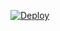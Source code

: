 [![Deploy](https://www.herokucdn.com/deploy/button.svg)](https://heroku.com/deploy?template=https://github.com/aliyefhx/InvenTorfilxs)